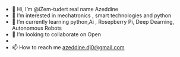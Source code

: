 - 👋 Hi, I’m @iZem-tudert real name Azeddine
- 👀 I’m interested in mechatronics , smart technologies and python
- 🌱 I’m currently learning python,Ai , Rosepberry Pi, Deep Dearning, Autonomous Robots
- 💞️ I’m looking to collaborate on Open 
- 
- 📫 How to reach me azeddine.dj0@gmail.com

<!---
iZem-tudert/iZem-tudert is a ✨ special ✨ repository because its `README.md` (this file) appears on your GitHub profile.
You can click the Preview link to take a look at your changes.
--->

